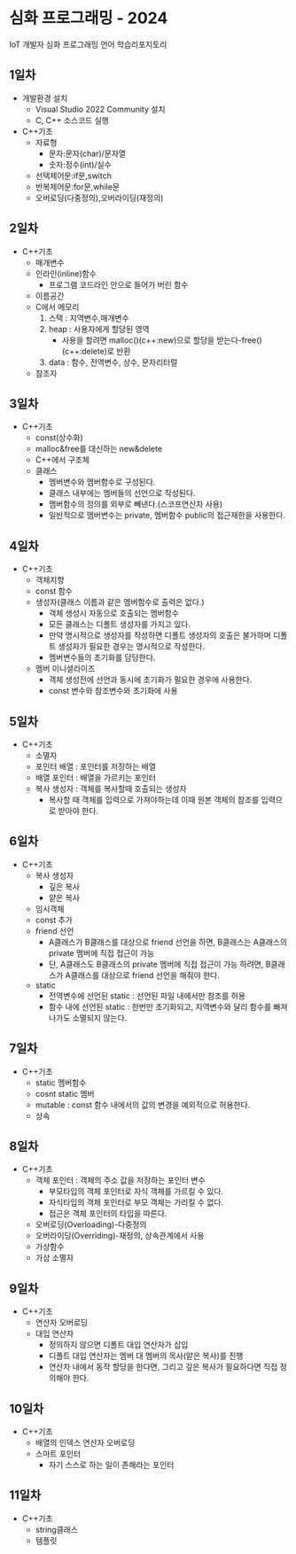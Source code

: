 # 심화 프로그래밍 - 2024
IoT 개발자 심화 프로그래밍 언어 학습리포지토리

## 1일차
- 개발환경 설치 
	- Visual Studio 2022 Community 설치
	- C, C++ 소스코드 실행
- C++기초	
	- 자료형
		- 문자:문자(char)/문자열
		- 숫자:정수(int)/실수
	- 선택제어문:if문,switch
	- 반복제어문:for문,while문
	- 오버로딩(다중정의),오버라이딩(재정의)

## 2일차
- C++기초
	- 매개변수
	- 인라인(inline)함수
		- 프로그램 코드라인 안으로 들어가 버린 함수
	- 이름공간
	- C에서 메모리
		1. 스택 : 지역변수,매개변수
		2. heap : 사용자에게 할당된 영역
			- 사용을 할려면 malloc()(c++:new)으로 할당을 받는다-free()(c++:delete)로 반환
		3. data : 함수, 전역변수, 상수, 문자리터럴
	- 참조자
	
## 3일차
- C++기초
	- const(상수화)
	- malloc&free를 대신하는 new&delete
	- C++에서 구조체
	- 클래스 
		- 멤버변수와 멤버함수로 구성된다.
		- 클래스 내부에는 멤버들의 선언으로 작성된다.
		- 멤버함수의 정의를 외부로 빼낸다.(스코프연산자 사용)
		- 일반적으로 멤버변수는 private, 멤버함수 public의 접근재한을 사용한다.

## 4일차
- C++기초
	- 객체지향
	- const 함수
	- 생성자(클래스 이름과 같은 멤버함수로 출력은 없다.)
		- 객체 생성시 자동으로 호출되는 멤버함수
		- 모든 클래스는 디폴트 생성자를 가지고 있다.
		- 만약 명시적으로 생성자를 작성하면 디폴트 생성자의 호출은 불가하며 디폴트 생성자가 필요한 경우는 명시적으로 작성한다.
		- 멤버변수들의 초기화를 담당한다.
	- 멤버 이니셜라이즈
		- 객체 생성전에 선언과 동시에 초기화가 필요한 경우에 사용한다.
		- const 변수와 참조변수와 초기화에 사용

## 5일차
- C++기초
	- 소멸자
	- 포인터 배열 : 포인터를 저장하는 배열
	- 배열 포인터 : 배열을 가르키는 포인터
	- 복사 생성자 : 객체를 복사할때 호출되는 생성자
		- 복사할 때 객체를 입력으로 가져야하는데 이때 원본 객체의 참조를 입력으로 받아야 한다.
	
## 6일차
- C++기초
	- 복사 생성자
		- 깊은 복사
		- 얕은 복사
	- 임시객체
	- const 추가
	- friend 선언
		- A클래스가 B클래스를 대상으로 friend 선언을 하면, B클래스는 A클래스의 private 멤버에 직접 접근이 가능
		- 단, A클래스도 B클래스의 private 멤버에 직접 접근이 가능 하려면, B클래스가 A클래스를 대상으로 friend 선언을 해줘야 한다.
	- static
		- 전역변수에 선언된 static : 선언된 파일 내에서만 참조를 허용
		- 함수 내에 선언된 static : 한번만 초기화되고, 지역변수와 달리 함수를 빠져나가도 소멸되지 않는다.

## 7일차
- C++기초
	- static 멤버함수
	- cosnt static 멤버
	- mutable : const 함수 내에서의 값의 변경을 예외적으로 허용한다.
	- 상속
	
## 8일차
- C++기초
	- 객체 포인터 : 객체의 주소 값을 저장하는 포인터 변수
		- 부모타입의 객체 포인터로 자식 객체를 가르킬 수 있다.
		- 자식타입의 객체 포인터로 부모 객체는 가리킬 수 없다.
		- 접근은 객체 포인터의 타입을 따른다.
	- 오버로딩(Overloading)-다중정의
	- 오버라이딩(Overriding)-재정의, 상속관계에서 사용
	- 가상함수
	- 가상 소멸자
	
## 9일차
- C++기초
	- 연산자 오버로딩
	- 대입 연산자
		- 정의하지 않으면 디폴트 대입 연산자가 삽입
		- 디폴트 대입 연산자는 멤버 대 멤버의 목사(얕은 복사)를 진행
		- 연산자 내에서 동작 할당을 한다면, 그리고 깊은 복사가 필요하다면 직접 정의해야 한다.
		
## 10일차
- C++기초
	- 배열의 인덱스 연산자 오버로딩
	- 스마트 포인터
		- 자기 스스로 하는 일이 존해라는 포인터

## 11일차
- C++기초
	- string클래스
	- 템플릿